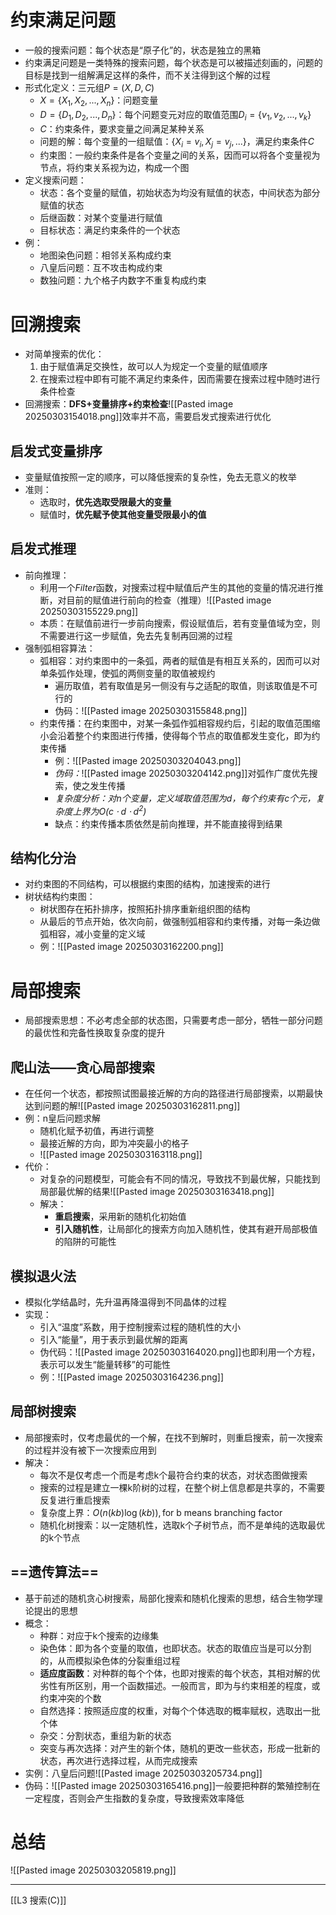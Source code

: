 # 约束满足问题
- 一般的搜索问题：每个状态是“原子化”的，状态是独立的黑箱
- 约束满足问题是一类特殊的搜索问题，每个状态是可以被描述刻画的，问题的目标是找到一组解满足这样的条件，而不关注得到这个解的过程
- 形式化定义：三元组$P=(X,D,C)$
	- $X=\{X_1,X_2,...,X_n\}$：问题变量
	- $D=\{D_1,D_2,...,D_n\}$：每个问题变元对应的取值范围$D_i=\{v_1,v_2,...,v_k\}$
	- $C$：约束条件，要求变量之间满足某种关系
	- 问题的解：每个变量的一组赋值：$\{X_i=v_i,X_j=v_j,...\}$，满足约束条件$C$
	- 约束图：一般约束条件是各个变量之间的关系，因而可以将各个变量视为节点，将约束关系视为边，构成一个图
- 定义搜索问题：
	- 状态：各个变量的赋值，初始状态为均没有赋值的状态，中间状态为部分赋值的状态
	- 后继函数：对某个变量进行赋值
	- 目标状态：满足约束条件的一个状态
- 例：
	- 地图染色问题：相邻关系构成约束
	- 八皇后问题：互不攻击构成约束
	- 数独问题：九个格子内数字不重复构成约束
# 回溯搜索
- 对简单搜索的优化：
	1. 由于赋值满足交换性，故可以人为规定一个变量的赋值顺序
	2. 在搜索过程中即有可能不满足约束条件，因而需要在搜索过程中随时进行条件检查
- 回溯搜索：**DFS+变量排序+约束检查**![[Pasted image 20250303154018.png]]效率并不高，需要启发式搜索进行优化
## 启发式变量排序
- 变量赋值按照一定的顺序，可以降低搜索的复杂性，免去无意义的枚举
- 准则：
	- 选取时，**优先选取受限最大的变量**
	- 赋值时，**优先赋予使其他变量受限最小的值**
## 启发式推理
- 前向推理：
	- 利用一个$Filter$函数，对搜索过程中赋值后产生的其他的变量的情况进行推断，对目前的赋值进行前向的检查（推理）![[Pasted image 20250303155229.png]]
	- 本质：在赋值前进行一步前向搜索，假设赋值后，若有变量值域为空，则不需要进行这一步赋值，免去先复制再回溯的过程
- 强制弧相容算法：
	- 弧相容：对约束图中的一条弧，两者的赋值是有相互关系的，因而可以对单条弧作处理，使弧的两侧变量的取值被规约
		- 遍历取值，若有取值是另一侧没有与之适配的取值，则该取值是不可行的
		- 伪码：![[Pasted image 20250303155848.png]]
	- 约束传播：在约束图中，对某一条弧作弧相容规约后，引起的取值范围缩小会沿着整个约束图进行传播，使得每个节点的取值都发生变化，即为约束传播
		- 例：![[Pasted image 20250303204043.png]]
		- *伪码：*![[Pasted image 20250303204142.png]]对弧作广度优先搜索，使之发生传播
		- *复杂度分析：对n个变量，定义域取值范围为d，每个约束有c个元，复杂度上界为$O(c\cdot d\cdot d^2)$*
		- 缺点：约束传播本质依然是前向推理，并不能直接得到结果
## 结构化分治
- 对约束图的不同结构，可以根据约束图的结构，加速搜索的进行
- 树状结构约束图：
	- 树状图存在拓扑排序，按照拓扑排序重新组织图的结构
	- 从最后的节点开始，依次向前，做强制弧相容和约束传播，对每一条边做弧相容，减小变量的定义域
	- 例：![[Pasted image 20250303162200.png]]
# 局部搜索
- 局部搜索思想：不必考虑全部的状态图，只需要考虑一部分，牺牲一部分问题的最优性和完备性换取复杂度的提升
## 爬山法——贪心局部搜索
- 在任何一个状态，都按照试图最接近解的方向的路径进行局部搜索，以期最快达到问题的解![[Pasted image 20250303162811.png]]
- 例：n皇后问题求解
	- 随机化赋予初值，再进行调整
	- 最接近解的方向，即为冲突最小的格子
	- ![[Pasted image 20250303163118.png]]
- 代价：
	- 对复杂的问题模型，可能会有不同的情况，导致找不到最优解，只能找到局部最优解的结果![[Pasted image 20250303163418.png]]
	- 解决：
		- **重启搜索**，采用新的随机化初始值
		- **引入随机性**，让局部化的搜索方向加入随机性，使其有避开局部极值的陷阱的可能性
## 模拟退火法
- 模拟化学结晶时，先升温再降温得到不同晶体的过程
- 实现：
	- 引入“温度”系数，用于控制搜索过程的随机性的大小
	- 引入“能量”，用于表示到最优解的距离
	- 伪代码：![[Pasted image 20250303164020.png]]也即利用一个方程，表示可以发生“能量转移”的可能性
	- 例：![[Pasted image 20250303164236.png]]
## 局部树搜索
- 局部搜索时，仅考虑最优的一个解，在找不到解时，则重启搜索，前一次搜索的过程并没有被下一次搜索应用到
- 解决：
	- 每次不是仅考虑一个而是考虑k个最符合约束的状态，对状态图做搜索
	- 搜索的过程是建立一棵k阶树的过程，在整个树上信息都是共享的，不需要反复进行重启搜索
	- 复杂度上界：$O(n(kb)\log(kb)),\text{for b means branching factor}$
	- 随机化树搜索：以一定随机性，选取k个子树节点，而不是单纯的选取最优的k个节点
## ==遗传算法==
- 基于前述的随机贪心树搜索，局部化搜索和随机化搜索的思想，结合生物学理论提出的思想
- 概念：
	- 种群：对应于k个搜索的边缘集
	- 染色体：即为各个变量的取值，也即状态。状态的取值应当是可以分割的，从而模拟染色体的分裂重组过程
	- **适应度函数**：对种群的每个个体，也即对搜索的每个状态，其相对解的优劣性有所区别，用一个函数描述。一般而言，即为与约束相差的程度，或约束冲突的个数
	- 自然选择：按照适应度的权重，对每个个体选取的概率赋权，选取出一批个体
	- 杂交：分割状态，重组为新的状态
	- 突变与再次选择：对产生的新个体，随机的更改一些状态，形成一批新的状态，再次进行选择过程，从而完成搜索
- 实例：八皇后问题![[Pasted image 20250303205734.png]]
- 伪码：![[Pasted image 20250303165416.png]]一般要把种群的繁殖控制在一定程度，否则会产生指数的复杂度，导致搜索效率降低
# 总结
![[Pasted image 20250303205819.png]]

---
[[L3 搜索(C)]]